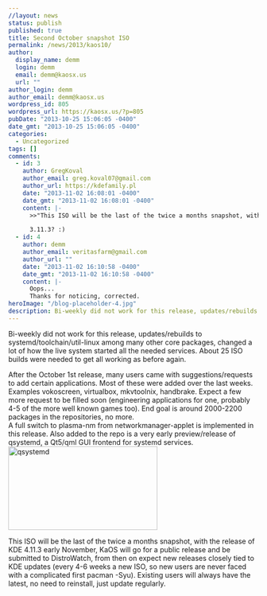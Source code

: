 ```yaml
---
//layout: news
status: publish
published: true
title: Second October snapshot ISO
permalink: /news/2013/kaos10/
author:
  display_name: demm
  login: demm
  email: demm@kaosx.us
  url: ""
author_login: demm
author_email: demm@kaosx.us
wordpress_id: 805
wordpress_url: https://kaosx.us/?p=805
pubDate: "2013-10-25 15:06:05 -0400"
date_gmt: "2013-10-25 15:06:05 -0400"
categories:
  - Uncategorized
tags: []
comments:
  - id: 3
    author: GregKoval
    author_email: greg.koval07@gmail.com
    author_url: https://kdefamily.pl
    date: "2013-11-02 16:08:01 -0400"
    date_gmt: "2013-11-02 16:08:01 -0400"
    content: |-
      >>"This ISO will be the last of the twice a months snapshot, with the release of KDE 3.11.3 early November,"

      3.11.3? :)
  - id: 4
    author: demm
    author_email: veritasfarm@gmail.com
    author_url: ""
    date: "2013-11-02 16:10:58 -0400"
    date_gmt: "2013-11-02 16:10:58 -0400"
    content: |-
      Oops...
      Thanks for noticing, corrected.
heroImage: "/blog-placeholder-4.jpg"
description: Bi-weekly did not work for this release, updates/rebuilds to systemd/toolchain/util-linux among many other core packages, changed a lot of how the live system started all the needed services.
---
```


<p>Bi-weekly did not work for this release, updates/rebuilds to systemd/toolchain/util-linux among many other core packages, changed a lot of how the live system started all the needed services.  About 25 ISO builds were needed to get all working as before again.</p>
<p>After the October 1st release, many users came with suggestions/requests to add certain applications.  Most of these were added over the last weeks. Examples vokoscreen, virtualbox, mkvtoolnix, handbrake. Expect a few more request to be filled soon (engineering applications for one, probably 4-5 of the more well known games too).  End goal is  around 2000-2200 packages in the repositories, no more.<br />
A full switch to plasma-nm from networkmanager-applet is implemented in this release.  Also added to the repo is a very early preview/release of qsystemd, a Qt5/qml GUI frontend for systemd services.<a href="https://kaosx.us/wp-content/uploads/2013/10/qsystemd.png"><img src="https://kaosx.us/wp-content/uploads/2013/10/qsystemd-300x168.png" alt="qsystemd" width="300" height="168" class="alignright size-medium wp-image-808" /></a></p>
<p>This ISO will be the last of the twice a months snapshot, with the release of KDE 4.11.3 early November, KaOS will go for a public release and be submitted to DistroWatch, from then on expect new releases closely tied to KDE updates (every 4-6 weeks a new ISO, so new users are never faced with a complicated first pacman -Syu).  Existing users will always have the latest, no need to reinstall, just update regularly.</p>
